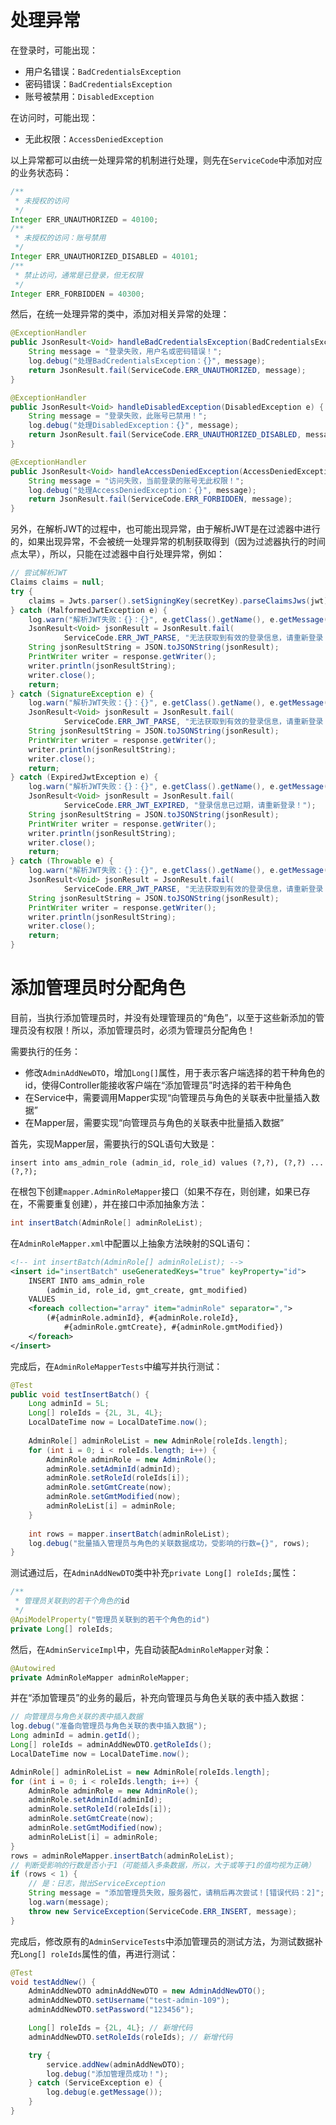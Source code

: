 # 处理异常

在登录时，可能出现：

- 用户名错误：`BadCredentialsException`
- 密码错误：`BadCredentialsException`
- 账号被禁用：`DisabledException`

在访问时，可能出现：

- 无此权限：`AccessDeniedException`

以上异常都可以由统一处理异常的机制进行处理，则先在`ServiceCode`中添加对应的业务状态码：

```java
/**
 * 未授权的访问
 */
Integer ERR_UNAUTHORIZED = 40100;
/**
 * 未授权的访问：账号禁用
 */
Integer ERR_UNAUTHORIZED_DISABLED = 40101;
/**
 * 禁止访问，通常是已登录，但无权限
 */
Integer ERR_FORBIDDEN = 40300;
```

然后，在统一处理异常的类中，添加对相关异常的处理：

```java
@ExceptionHandler
public JsonResult<Void> handleBadCredentialsException(BadCredentialsException e) {
    String message = "登录失败，用户名或密码错误！";
    log.debug("处理BadCredentialsException：{}", message);
    return JsonResult.fail(ServiceCode.ERR_UNAUTHORIZED, message);
}

@ExceptionHandler
public JsonResult<Void> handleDisabledException(DisabledException e) {
    String message = "登录失败，此账号已禁用！";
    log.debug("处理DisabledException：{}", message);
    return JsonResult.fail(ServiceCode.ERR_UNAUTHORIZED_DISABLED, message);
}

@ExceptionHandler
public JsonResult<Void> handleAccessDeniedException(AccessDeniedException e) {
    String message = "访问失败，当前登录的账号无此权限！";
    log.debug("处理AccessDeniedException：{}", message);
    return JsonResult.fail(ServiceCode.ERR_FORBIDDEN, message);
}
```

另外，在解析JWT的过程中，也可能出现异常，由于解析JWT是在过滤器中进行的，如果出现异常，不会被统一处理异常的机制获取得到（因为过滤器执行的时间点太早），所以，只能在过滤器中自行处理异常，例如：

```java
// 尝试解析JWT
Claims claims = null;
try {
    claims = Jwts.parser().setSigningKey(secretKey).parseClaimsJws(jwt).getBody();
} catch (MalformedJwtException e) {
    log.warn("解析JWT失败：{}：{}", e.getClass().getName(), e.getMessage());
    JsonResult<Void> jsonResult = JsonResult.fail(
            ServiceCode.ERR_JWT_PARSE, "无法获取到有效的登录信息，请重新登录！");
    String jsonResultString = JSON.toJSONString(jsonResult);
    PrintWriter writer = response.getWriter();
    writer.println(jsonResultString);
    writer.close();
    return;
} catch (SignatureException e) {
    log.warn("解析JWT失败：{}：{}", e.getClass().getName(), e.getMessage());
    JsonResult<Void> jsonResult = JsonResult.fail(
            ServiceCode.ERR_JWT_PARSE, "无法获取到有效的登录信息，请重新登录！");
    String jsonResultString = JSON.toJSONString(jsonResult);
    PrintWriter writer = response.getWriter();
    writer.println(jsonResultString);
    writer.close();
    return;
} catch (ExpiredJwtException e) {
    log.warn("解析JWT失败：{}：{}", e.getClass().getName(), e.getMessage());
    JsonResult<Void> jsonResult = JsonResult.fail(
            ServiceCode.ERR_JWT_EXPIRED, "登录信息已过期，请重新登录！");
    String jsonResultString = JSON.toJSONString(jsonResult);
    PrintWriter writer = response.getWriter();
    writer.println(jsonResultString);
    writer.close();
    return;
} catch (Throwable e) {
    log.warn("解析JWT失败：{}：{}", e.getClass().getName(), e.getMessage());
    JsonResult<Void> jsonResult = JsonResult.fail(
            ServiceCode.ERR_JWT_PARSE, "无法获取到有效的登录信息，请重新登录！");
    String jsonResultString = JSON.toJSONString(jsonResult);
    PrintWriter writer = response.getWriter();
    writer.println(jsonResultString);
    writer.close();
    return;
}
```

# 添加管理员时分配角色

目前，当执行添加管理员时，并没有处理管理员的“角色”，以至于这些新添加的管理员没有权限！所以，添加管理员时，必须为管理员分配角色！

需要执行的任务：

- 修改`AdminAddNewDTO`，增加`Long[]`属性，用于表示客户端选择的若干种角色的id，使得Controller能接收客户端在“添加管理员”时选择的若干种角色
- 在Service中，需要调用Mapper实现“向管理员与角色的关联表中批量插入数据”
- 在Mapper层，需要实现“向管理员与角色的关联表中批量插入数据”

首先，实现Mapper层，需要执行的SQL语句大致是：

```mysql
insert into ams_admin_role (admin_id, role_id) values (?,?), (?,?) ... (?,?);
```

在根包下创建`mapper.AdminRoleMapper`接口（如果不存在，则创建，如果已存在，不需要重复创建），并在接口中添加抽象方法：

```java
int insertBatch(AdminRole[] adminRoleList);
```

在`AdminRoleMapper.xml`中配置以上抽象方法映射的SQL语句：

```xml
<!-- int insertBatch(AdminRole[] adminRoleList); -->
<insert id="insertBatch" useGeneratedKeys="true" keyProperty="id">
    INSERT INTO ams_admin_role
    	(admin_id, role_id, gmt_create, gmt_modified)
    VALUES 
	<foreach collection="array" item="adminRole" separator=",">
        (#{adminRole.adminId}, #{adminRole.roleId}, 
        	#{adminRole.gmtCreate}, #{adminRole.gmtModified})
    </foreach>
</insert>
```

完成后，在`AdminRoleMapperTests`中编写并执行测试：

```java
@Test
public void testInsertBatch() {
    Long adminId = 5L;
    Long[] roleIds = {2L, 3L, 4L};
    LocalDateTime now = LocalDateTime.now();
    
    AdminRole[] adminRoleList = new AdminRole[roleIds.length];
    for (int i = 0; i < roleIds.length; i++) {
        AdminRole adminRole = new AdminRole();
        adminRole.setAdminId(adminId);
        adminRole.setRoleId(roleIds[i]);
        adminRole.setGmtCreate(now);
        adminRole.setGmtModified(now);
        adminRoleList[i] = adminRole;
    }
    
    int rows = mapper.insertBatch(adminRoleList);
    log.debug("批量插入管理员与角色的关联数据成功，受影响的行数={}", rows);
}
```

测试通过后，在`AdminAddNewDTO`类中补充`private Long[] roleIds;`属性：

```java
/**
 * 管理员关联到的若干个角色的id
 */
@ApiModelProperty("管理员关联到的若干个角色的id")
private Long[] roleIds;
```

然后，在`AdminServiceImpl`中，先自动装配`AdminRoleMapper`对象：

```java
@Autowired
private AdminRoleMapper adminRoleMapper;
```

并在“添加管理员”的业务的最后，补充向管理员与角色关联的表中插入数据：

```java
// 向管理员与角色关联的表中插入数据
log.debug("准备向管理员与角色关联的表中插入数据");
Long adminId = admin.getId();
Long[] roleIds = adminAddNewDTO.getRoleIds();
LocalDateTime now = LocalDateTime.now();

AdminRole[] adminRoleList = new AdminRole[roleIds.length];
for (int i = 0; i < roleIds.length; i++) {
    AdminRole adminRole = new AdminRole();
    adminRole.setAdminId(adminId);
    adminRole.setRoleId(roleIds[i]);
    adminRole.setGmtCreate(now);
    adminRole.setGmtModified(now);
    adminRoleList[i] = adminRole;
}
rows = adminRoleMapper.insertBatch(adminRoleList);
// 判断受影响的行数是否小于1（可能插入多条数据，所以，大于或等于1的值均视为正确）
if (rows < 1) {
    // 是：日志，抛出ServiceException
    String message = "添加管理员失败，服务器忙，请稍后再次尝试！[错误代码：2]";
    log.warn(message);
    throw new ServiceException(ServiceCode.ERR_INSERT, message);
}
```

完成后，修改原有的`AdminServiceTests`中添加管理员的测试方法，为测试数据补充`Long[] roleIds`属性的值，再进行测试：

```java
@Test
void testAddNew() {
    AdminAddNewDTO adminAddNewDTO = new AdminAddNewDTO();
    adminAddNewDTO.setUsername("test-admin-109");
    adminAddNewDTO.setPassword("123456");

    Long[] roleIds = {2L, 4L}; // 新增代码
    adminAddNewDTO.setRoleIds(roleIds); // 新增代码

    try {
        service.addNew(adminAddNewDTO);
        log.debug("添加管理员成功！");
    } catch (ServiceException e) {
        log.debug(e.getMessage());
    }
}
```











